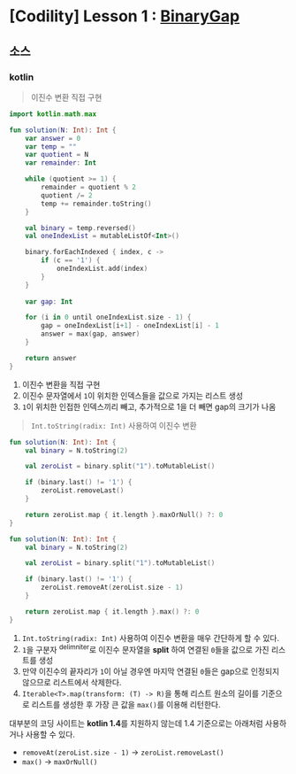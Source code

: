 # [Codility] Lesson 1 : [BinaryGap](https://app.codility.com/programmers/lessons/1-iterations/binary_gap/)

## 소스

### kotlin

> 이진수 변환 직접 구현

```kotlin
import kotlin.math.max

fun solution(N: Int): Int {
    var answer = 0
    var temp = ""
    var quotient = N
    var remainder: Int

    while (quotient >= 1) {
        remainder = quotient % 2
        quotient /= 2
        temp += remainder.toString()
    }

    val binary = temp.reversed()
    val oneIndexList = mutableListOf<Int>()

    binary.forEachIndexed { index, c ->
        if (c == '1') {
            oneIndexList.add(index)
        }
    }
    
    var gap: Int

    for (i in 0 until oneIndexList.size - 1) {
        gap = oneIndexList[i+1] - oneIndexList[i] - 1
        answer = max(gap, answer)
    }

    return answer
}
```

1. 이진수 변환을 직접 구현
2. 이진수 문자열에서 `1`이 위치한 인덱스들을 값으로 가지는 리스트 생성
3. `1`이 위치한 인접한 인덱스끼리 빼고, 추가적으로 1을 더 빼면 gap의 크기가 나옴

> `Int.toString(radix: Int)` 사용하여 이진수 변환

```kotlin
fun solution(N: Int): Int {
    val binary = N.toString(2)

    val zeroList = binary.split("1").toMutableList()

    if (binary.last() != '1') {
        zeroList.removeLast()
    }

    return zeroList.map { it.length }.maxOrNull() ?: 0
}
```

```kotlin
fun solution(N: Int): Int {
    val binary = N.toString(2)

    val zeroList = binary.split("1").toMutableList()

    if (binary.last() != '1') {
        zeroList.removeAt(zeroList.size - 1)
    }

    return zeroList.map { it.length }.max() ?: 0
}
```

1. `Int.toString(radix: Int)` 사용하여 이진수 변환을 매우 간단하게 할 수 있다.
2. `1`을 구분자 <sup>delimniter</sup>로 이진수 문자열을 **split** 하여 연결된 `0`들을 값으로 가진 리스트를 생성
3. 만약 이진수의 끝자리가 `1`이 아닐 경우엔 마지막 연결된 `0`들은 gap으로 인정되지 않으므로 리스트에서 삭제한다.
4. `Iterable<T>.map(transform: (T) -> R)`을 통해 리스트 원소의 길이를 기준으로 리스트를 생성한 후 가장 큰 값을 `max()`를 이용해 리턴한다.

대부분의 코딩 사이트는 **kotlin 1.4**를 지원하지 않는데 1.4 기준으로는 아래처럼 사용하거나 사용할 수 있다.
- `removeAt(zeroList.size - 1)` -> `zeroList.removeLast()`
- `max()` -> `maxOrNull()`